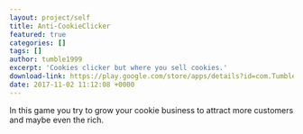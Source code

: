 ```yaml
---
layout: project/self
title: Anti-CookieClicker
featured: true
categories: []
tags: []
author: tumble1999
excerpt: 'Cookies clicker but where you sell cookies.'
download-link: https://play.google.com/store/apps/details?id=com.TumbleNet.AntiCookieClicker&hl=en
date: 2017-11-02 11:12:08 +0000
---
```

In this game you try to grow your cookie business to attract more customers and maybe even the rich.
